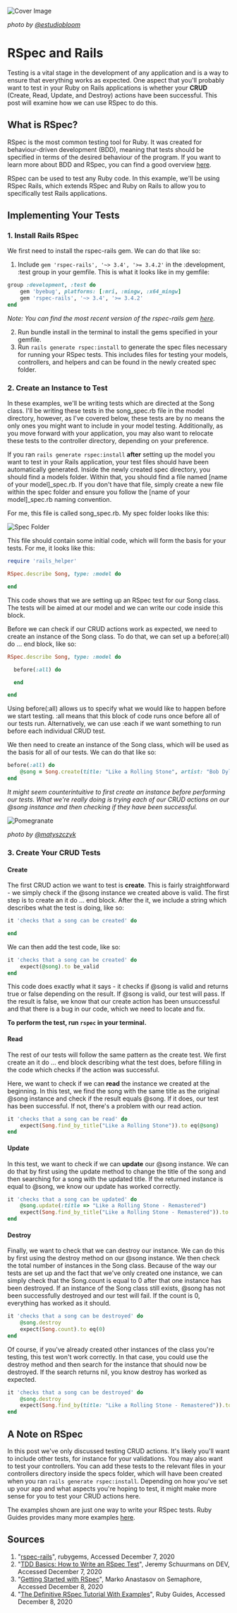 ![Cover Image](./cover-image.jpg)

*photo by [@estudiobloom](https://unsplash.com/@estudiobloom)*

# RSpec and Rails

Testing is a vital stage in the development of any application and is a way to ensure that everything works as expected. One aspect that you'll probably want to test in your Ruby on Rails applications is whether your **CRUD** (Create, Read, Update, and Destroy) actions have been successful. This post will examine how we can use RSpec to do this.

## What is RSpec?

RSpec is the most common testing tool for Ruby. It was created for behaviour-driven development (BDD), meaning that tests should be specified in terms of the desired behaviour of the program. If you want to learn more about BDD and RSpec, you can find a good overview [here](https://semaphoreci.com/community/tutorials/getting-started-with-rspec#:~:text=RSpec%20is%20a%20testing%20tool,can%20start%20using%20rather%20quickly.).

RSpec can be used to test any Ruby code. In this example, we'll be using RSpec Rails, which extends RSpec and Ruby on Rails to allow you to specifically test Rails applications.

## Implementing Your Tests

### 1. Install Rails RSpec

We first need to install the rspec-rails gem. We can do that like so:

1. Include ```gem 'rspec-rails', '~> 3.4', '>= 3.4.2'``` in the :development, :test group in your gemfile. This is what it looks like in my gemfile:

```ruby
group :development, :test do
    gem 'byebug', platforms: [:mri, :mingw, :x64_mingw]
    gem 'rspec-rails', '~> 3.4', '>= 3.4.2'
end
```

*Note: You can find the most recent version of the rspec-rails gem [here](https://rubygems.org/gems/rspec-rails/).*

2. Run bundle install in the terminal to install the gems specified in your gemfile.
3. Run ```rails generate rspec:install``` to generate the spec files necessary for running your RSpec tests. This includes files for testing your models, controllers, and helpers and can be found in the newly created spec folder.

### 2. Create an Instance to Test

In these examples, we'll be writing tests which are directed at the Song class. I'll be writing these tests in the song_spec.rb file in the model directory, however, as I've covered below, these tests are by no means the only ones you might want to include in your model testing. Additionally, as you move forward with your application, you may also want to relocate these tests to the controller directory, depending on your preference.

If you ran ```rails generate rspec:install``` **after** setting up the model you want to test in your Rails application, your test files should have been automatically generated. Inside the newly created spec directory, you should find a models folder. Within that, you should find a file named [name of your model]_spec.rb. If you don't have that file, simply create a new file within the spec folder and ensure you follow the [name of your model]_spec.rb naming convention.

For me, this file is called song_spec.rb. My spec folder looks like this:

![Spec Folder](./spec_folder.png)

This file should contain some initial code, which will form the basis for your tests. For me, it looks like this:

```ruby
require 'rails_helper'

RSpec.describe Song, type: :model do

end
```

This code shows that we are setting up an RSpec test for our Song class. The tests will be aimed at our model and we can write our code inside this block.

Before we can check if our CRUD actions work as expected, we need to create an instance of the Song class. To do that, we can set up a before(:all) do ... end block, like so:

```ruby
RSpec.describe Song, type: :model do

  before(:all) do

  end

end
```

Using before(:all) allows us to specify what we would like to happen before we start testing. :all means that this block of code runs once before all of our tests run. Alternatively, we can use :each if we want something to run before each individual CRUD test.

We then need to create an instance of the Song class, which will be used as the basis for all of our tests. We can do that like so:

```ruby
before(:all) do
    @song = Song.create(title: "Like a Rolling Stone", artist: "Bob Dylan", album:"Highway 61 Revisited", release_date: 1965)
end
```

*It might seem counterintuitive to first create an instance before performing our tests. What we're really doing is trying each of our CRUD actions on our @song instance and then checking if they have been successful.*

![Pomegranate](./pomegranate.jpg)

*photo by [@matyszczyk](https://unsplash.com/@matyszczyk)*

### 3. Create Your CRUD Tests

#### Create

The first CRUD action we want to test is **create**. This is fairly straightforward - we simply check if the @song instance we created above is valid. The first step is to create an it do ... end block. After the it, we include a string which describes what the test is doing, like so:

```ruby
it 'checks that a song can be created' do

end
```

We can then add the test code, like so:

```ruby
it 'checks that a song can be created' do
    expect(@song).to be_valid
end
```

This code does exactly what it says - it checks if @song is valid and returns true or false depending on the result. If @song is valid, our test will pass. If the result is false, we know that our create action has been unsuccessful and that there is a bug in our code, which we need to locate and fix.

**To perform the test, run ```rspec``` in your terminal.**

#### Read

The rest of our tests will follow the same pattern as the create test. We first create an it do ... end block describing what the test does, before filling in the code which checks if the action was successful.

Here, we want to check if we can **read** the instance we created at the beginning. In this test, we find the song with the same title as the original @song instance and check if the result equals @song. If it does, our test has been successful. If not, there's a problem with our read action. 

```ruby
it 'checks that a song can be read' do
    expect(Song.find_by_title("Like a Rolling Stone")).to eq(@song)
end
```

#### Update

In this test, we want to check if we can **update** our @song instance. We can do that by first using the update method to change the title of the song and then searching for a song with the updated title. If the returned instance is equal to @song, we know our update has worked correctly.

```ruby
it 'checks that a song can be updated' do
    @song.update(:title => "Like a Rolling Stone - Remastered")
    expect(Song.find_by_title("Like a Rolling Stone - Remastered")).to eq(@song)
end
```

#### Destroy

Finally, we want to check that we can destroy our instance. We can do this by first using the destroy method on our @song instance. We then check the total number of instances in the Song class. Because of the way our tests are set up and the fact that we've only created one instance, we can simply check that the Song.count is equal to 0 after that one instance has been destroyed. If an instance of the Song class still exists, @song has not been successfully destroyed and our test will fail. If the count is 0, everything has worked as it should.

```ruby
it 'checks that a song can be destroyed' do
    @song.destroy
    expect(Song.count).to eq(0)
end
```
Of course, if you've already created other instances of the class you're testing, this test won't work correctly. In that case, you could use the destroy method and then search for the instance that should now be destroyed. If the search returns nil, you know destroy has worked as expected.

```ruby
it 'checks that a song can be destroyed' do
    @song.destroy
    expect(Song.find_by(title: "Like a Rolling Stone - Remastered")).to be_nil
end
```

## A Note on RSpec

In this post we've only discussed testing CRUD actions. It's likely you'll want to include other tests, for instance for your validations. You may also want to test your controllers. You can add these tests to the relevant files in your controllers directory inside the specs folder, which will have been created when you ran ```rails generate rspec:install```. Depending on how you've set up your app and what aspects you're hoping to test, it might make more sense for you to test your CRUD actions here.

The examples shown are just one way to write your RSpec tests. Ruby Guides provides many more examples [here](https://www.rubyguides.com/2018/07/rspec-tutorial/).

## Sources

1. "[rspec-rails](https://rubygems.org/gems/rspec-rails/versions/3.4.2)", rubygems, Accessed December 7, 2020
2. "[TDD Basics: How to Write an RSpec Test](https://dev.to/jeremy/rspec-from-scratch-part-1-how-to-write-a-test-4ce8)", Jeremy Schuurmans on DEV, Accessed December 7, 2020
3. "[Getting Started with RSpec](https://semaphoreci.com/community/tutorials/getting-started-with-rspec#:~:text=RSpec%20is%20a%20testing%20tool,can%20start%20using%20rather%20quickly.)", Marko Anastasov on Semaphore, Accessed December 8, 2020
4. "[The Definitive RSpec Tutorial With Examples](https://www.rubyguides.com/2018/07/rspec-tutorial/)", Ruby Guides, Accessed December 8, 2020